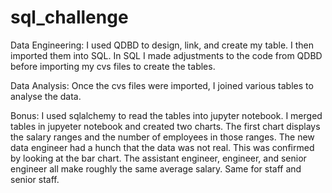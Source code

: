 # sql_challenge

Data Engineering: I used QDBD to design, link, and create my table. I then imported them into SQL. In SQL I made adjustments to the code from QDBD before importing my cvs files to create the tables. 

Data Analysis: Once the cvs files were imported, I joined various tables to analyse the data. 

Bonus: I used sqlalchemy to read the tables into jupyter notebook. I merged tables in jupyeter notebook and created two charts. The first chart displays the salary ranges and the number of employees in those ranges. The new data engineer had a hunch that the data was not real. This was confirmed by looking at the bar chart. The assistant engineer, engineer, and senior engineer all make roughly the same average salary. Same for staff and senior staff. 
